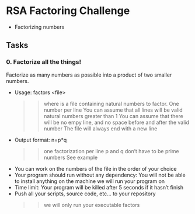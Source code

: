 # RSA Factoring Challenge
 - Factorizing numbers

## Tasks

### 0. Factorize all the things!
Factorize as many numbers as possible into a product of two smaller numbers.

  - Usage: factors \<file>
    >>  where <file> is a file containing natural numbers to factor.
    >>  One number per line
    >>  You can assume that all lines will be valid natural numbers greater than 1
    >>  You can assume that there will be no empy line, and no space before and after the valid number
    >>  The file will always end with a new line
  - Output format: n=p\*q
    >>  one factorization per line
    >>  p and q don’t have to be prime numbers
    >>  See example
  - You can work on the numbers of the file in the order of your choice
  - Your program should run without any dependency: You will not be able to install anything on the machine we will run your program on
  - Time limit: Your program will be killed after 5 seconds if it hasn’t finish
  - Push all your scripts, source code, etc… to your repository
    >>  we will only run your executable factors

